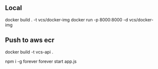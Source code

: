 ## Local

docker build . -t vcs/docker-img
docker run -p 8000:8000 -d vcs/docker-img

## Push to aws ecr

docker build -t vcs-api .

npm i -g forever
forever start app.js